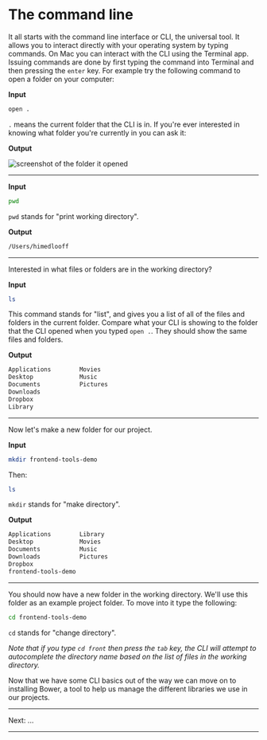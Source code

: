The command line
================

It all starts with the command line interface or CLI, the universal tool. It allows you to interact directly with your operating system by typing commands. On Mac you can interact with the CLI using the Terminal app. Issuing commands are done by first typing the command into Terminal and then pressing the `enter` key. For example try the following command to open a folder on your computer:

**Input**

```bash
open .
```

`.` means the current folder that the CLI is in. If you're ever interested in knowing what folder you're currently in you can ask it:

**Output**

![screenshot of the folder it opened](cli-open.png)

---

**Input**

```bash
pwd
```

`pwd` stands for "print working directory".

**Output**

```bash
/Users/himedlooff
```

---

Interested in what files or folders are in the working directory?

**Input**

```bash
ls
```

This command stands for "list", and gives you a list of all of the files and folders in the current folder. Compare what your CLI is showing to the folder that the CLI opened when you typed `open .`. They should show the same files and folders.

**Output**

```bash
Applications		Movies
Desktop			    Music
Documents		    Pictures
Downloads
Dropbox
Library
```

---

Now let's make a new folder for our project.

**Input**

```bash
mkdir frontend-tools-demo
```

Then:

```bash
ls
```

`mkdir` stands for "make directory".

**Output**

```bash
Applications		Library
Desktop			    Movies
Documents		    Music
Downloads           Pictures
Dropbox
frontend-tools-demo
```

---

You should now have a new folder in the working directory. We'll use this folder as an example project folder. To move into it type the following:

```bash
cd frontend-tools-demo
```

`cd` stands for "change directory".

_Note that if you type `cd front` then press the `tab` key, the CLI will attempt to autocomplete the directory name based on the list of files in the working directory._

Now that we have some CLI basics out of the way we can move on to installing Bower, a tool to help us manage the different libraries we use in our projects.

---

Next: ...

---
